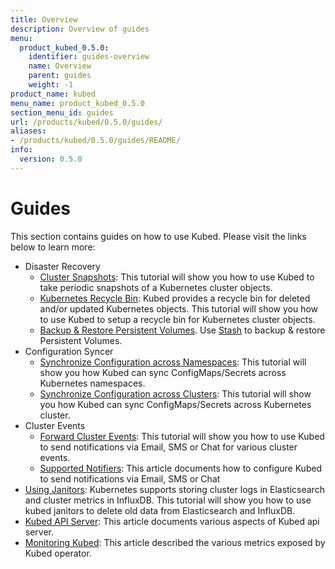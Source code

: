 ```yaml
---
title: Overview
description: Overview of guides
menu:
  product_kubed_0.5.0:
    identifier: guides-overview
    name: Overview
    parent: guides
    weight: -1
product_name: kubed
menu_name: product_kubed_0.5.0
section_menu_id: guides
url: /products/kubed/0.5.0/guides/
aliases:
- /products/kubed/0.5.0/guides/README/
info:
  version: 0.5.0
---
```


# Guides

This section contains guides on how to use Kubed. Please visit the links below to learn more:

- Disaster Recovery
  - [Cluster Snapshots](/products/kubed/0.5.0/guides/disaster-recovery/cluster-snapshot): This tutorial will show you how to use Kubed to take periodic snapshots of a Kubernetes cluster objects.
  - [Kubernetes Recycle Bin](/products/kubed/0.5.0/guides/disaster-recovery/recycle-bin): Kubed provides a recycle bin for deleted and/or updated Kubernetes objects. This tutorial will show you how to use Kubed to setup a recycle bin for Kubernetes cluster objects.
  - [Backup & Restore Persistent Volumes](/products/kubed/0.5.0/guides/disaster-recovery/stash). Use [Stash](https://appscode.com/products/stash) to backup & restore Persistent Volumes.
- Configuration Syncer
  - [Synchronize Configuration across Namespaces](/products/kubed/0.5.0/guides/config-syncer/intra-cluster): This tutorial will show you how Kubed can sync ConfigMaps/Secrets across Kubernetes namespaces.
  - [Synchronize Configuration across Clusters](/products/kubed/0.5.0/guides/config-syncer/inter-cluster): This tutorial will show you how Kubed can sync ConfigMaps/Secrets across Kubernetes cluster.
- Cluster Events
  - [Forward Cluster Events](/products/kubed/0.5.0/guides/cluster-events/event-forwarder): This tutorial will show you how to use Kubed to send notifications via Email, SMS or Chat for various cluster events.
  - [Supported Notifiers](/products/kubed/0.5.0/guides/cluster-events/notifiers): This article documents how to configure Kubed to send notifications via Email, SMS or Chat
- [Using Janitors](/products/kubed/0.5.0/guides/janitors): Kubernetes supports storing cluster logs in Elasticsearch and cluster metrics in InfluxDB. This tutorial will show you how to use kubed janitors to delete old data from Elasticsearch and InfluxDB.
- [Kubed API Server](/products/kubed/0.5.0/guides/apiserver): This article documents various aspects of Kubed api server.
- [Monitoring Kubed](/products/kubed/0.5.0/guides/monitoring): This article described the various metrics exposed by Kubed operator.
